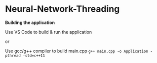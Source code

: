 # Neural-Network-Threading

**Building the application**

Use VS Code to build & run the application

or

Use gcc/g++ compiler to build main.cpp `g++ main.cpp -o Application -pthread -std=c++11`
